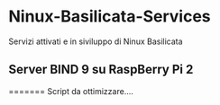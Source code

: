 # Ninux-Basilicata-Services
Servizi attivati e in siviluppo di Ninux Basilicata

## Server BIND 9 su RaspBerry Pi 2
=======
Script da ottimizzare....

